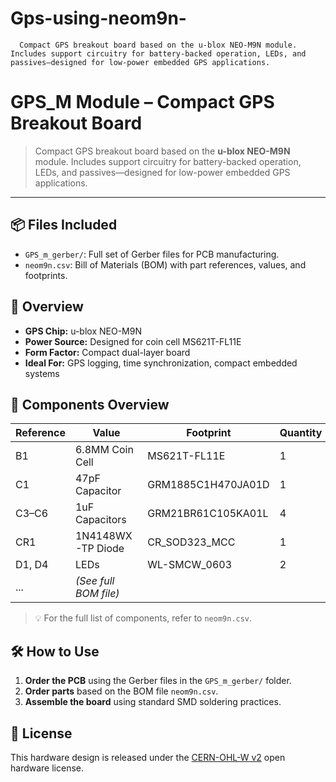 # Gps-using-neom9n-
      Compact GPS breakout board based on the u-blox NEO-M9N module. Includes support circuitry for battery-backed operation, LEDs, and passives—designed for low-power embedded GPS applications.

# GPS_M Module – Compact GPS Breakout Board

> Compact GPS breakout board based on the **u-blox NEO-M9N** module. Includes support circuitry for battery-backed operation, LEDs, and passives—designed for low-power embedded GPS applications.

---

## 📦 Files Included

- `GPS_m_gerber/`: Full set of Gerber files for PCB manufacturing.
- `neom9n.csv`: Bill of Materials (BOM) with part references, values, and footprints.

## 🧩 Overview

- **GPS Chip:** u-blox NEO-M9N
- **Power Source:** Designed for coin cell MS621T-FL11E
- **Form Factor:** Compact dual-layer board
- **Ideal For:** GPS logging, time synchronization, compact embedded systems

## 🔩 Components Overview

| Reference     | Value                   | Footprint               | Quantity |
|---------------|-------------------------|--------------------------|----------|
| B1            | 6.8MM Coin Cell         | MS621T-FL11E             | 1        |
| C1            | 47pF Capacitor          | GRM1885C1H470JA01D       | 1        |
| C3–C6         | 1uF Capacitors          | GRM21BR61C105KA01L       | 4        |
| CR1           | 1N4148WX-TP Diode       | CR_SOD323_MCC            | 1        |
| D1, D4        | LEDs                    | WL-SMCW_0603             | 2        |
| ...           | *(See full BOM file)*   |                          |          |

> 💡 For the full list of components, refer to `neom9n.csv`.

## 🛠️ How to Use

1. **Order the PCB** using the Gerber files in the `GPS_m_gerber/` folder.
2. **Order parts** based on the BOM file `neom9n.csv`.
3. **Assemble the board** using standard SMD soldering practices.

## 📎 License

This hardware design is released under the [CERN-OHL-W v2](https://ohwr.org/project/cernohl/wikis/home) open hardware license.
